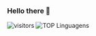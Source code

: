### Hello there 👋

![visitors](https://visitor-badge.laobi.icu/badge?page_id=shl0mo1D9u3l1c940j3ct2)
![TOP Linguagens](https://github-readme-stats.vercel.app/api/top-langs/?username=shl0mo&layout=compact&theme=dracula)

<!--
**shl0mo/shl0mo** is a ✨ _special_ ✨ repository because its `README.md` (this file) appears on your GitHub profile.

Here are some ideas to get you started:

- 🔭 I’m currently working on ...
- 🌱 I’m currently learning ...
- 👯 I’m looking to collaborate on ...
- 🤔 I’m looking for help with ...
- 💬 Ask me about ...
- 📫 How to reach me: ...
- 😄 Pronouns: ...
- ⚡ Fun fact: ...
-->
